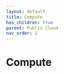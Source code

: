 ```yaml
---
layout: default
title: Compute
has_children: true
parent: Public Cloud
nav_order: 1
---
```


# Compute